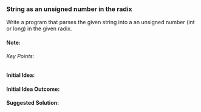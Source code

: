 ### String as an unsigned number in the radix

Write a program that parses the given string into a an unsigned number (int or long) in the given radix.

#### Note:

###### Key Points:

#### Initial Idea:

#### Initial Idea Outcome:

#### Suggested Solution:
